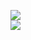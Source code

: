 [![](https://img.shields.io/badge/Made%20With-Github%20Spray-lightgrey.svg?style=for-the-badge&logo=github)](https://github.com/Annihil/github-spray#5988)  
[![](https://i.imgur.com/2DrTn0Z.gif)](https://github.com/Annihil/github-spray)